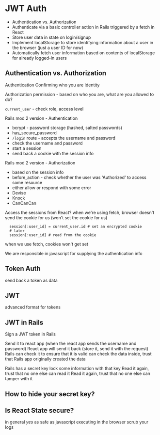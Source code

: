 # JWT Auth

- Authentication vs. Authorization
- Authenticate via a basic controller action in Rails triggered by a fetch in React
- Store user data in state on login/signup
- Implement localStorage to store identifying information about a user in the browser (just a user ID for now)
- Automatically fetch user information based on contents of localStorage for already logged-in users

## Authentication vs. Authorization

Authentication
  Confirming who you are
  Identity

Authorization
  permission - based on who you are, what are you allowed to do?

  `current_user` - check role, access level

Rails mod 2 version - Authentication
- bcrypt - password storage (hashed, salted passwords)
- has_secure_password
- `/login` route - accepts the username and password
- check the username and password
- start a session
- send back a cookie with the session info

Rails mod 2 version - Authorization
- based on the session info
-  before_action - check whether the user was 'Authorized' to access some resource
-  either allow or respond with some error
- Devise
- Knock
- CanCanCan

Access the sessions from React?
when we're using fetch, browser doesn't send the cookie for us (won't set the cookie for us)

```rails
  session[:user_id] = current_user.id # set an encrypted cookie
  # later
  session[:user_id] # read from the cookie
```

when we use fetch, cookies won't get set

We are responsible in javascript for supplying the authentication info

## Token Auth

send back a token as data

## JWT

advanced format for tokens

## JWT in Rails

Sign a JWT token in Rails

Send it to react app (when the react app sends the username and password)
React app will send it back (store it, send it with the request)
Rails can check it to ensure that it is valid
  can check the data inside, trust that Rails app originally created the data

Rails has a secret key
lock some information with that key
Read it again, trust that no one else can read it
Read it again, trust that no one else can tamper with it

## How to hide your secret key?

## Is React State secure?

in general _yes_
as safe as javascript executing in the browser
scrub your logs
